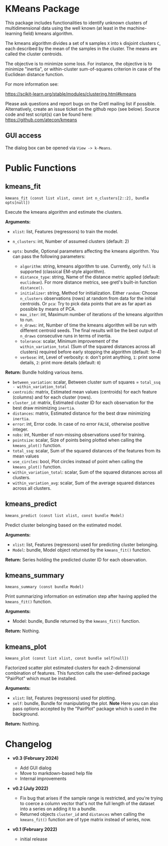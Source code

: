 # KMeans Package

This package includes functionalities to identify unknown clusters of multidimensional data using the well known (at least in the machine-learning field) kmeans algorithm.

The kmeans algorithm divides a set of `N` samples `X` into `k` disjoint clusters `C`, each described by the mean of the samples in the cluster. The means are called the cluster centroids.

The objective is to minimize some loss. For instance, the objective is to minimize "inertia", or within-cluster sum-of-squares criterion in case of the Euclidean distance function.

For more information see:

https://scikit-learn.org/stable/modules/clustering.html#kmeans

Please ask questions and report bugs on the Gretl mailing list if possible. Alternatively, create an issue ticket on the github repo (see below).
Source code and test script(s) can be found here: https://github.com/atecon/kmeans


## GUI access

The dialog box can be opened via `View -> k-Means`.


# Public Functions

## kmeans_fit

```
kmeans_fit (const list xlist, const int n_clusters[2::2], bundle opts[null])
```

Execute the kmeans algorithm and estimate the clusters.

**Arguments:**

- `xlist`: list, Features (regressors) to train the model.
- `n_clusters`: int, Number of assumed clusters (default: 2)
- `opts`: bundle, Optional parameters affecting the kmeans algorithm. You can pass the following parameters:

    * `algorithm`: string, kmeans algorithm to use. Currently, only `full` is supported (classical EM-style algorithm).
    * `distance_type`: string, Name of the distance metric applied (default: `euclidean`). For more distance metrics, see gretl's built-in function `distance()`.
    * `initializer`: string, Method for initialization. Either `random`: Choose `n_clusters` observations (rows) at random from data for the initial centroids. Or `pca`: Try to pick data points that are as far apart as possible by means of PCA.
    * `max_iter`: int, Maximum number of iterations of the kmeans algorithm to run.
    * `n_draws`: int, Number of time the kmeans algorithm will be run with different centroid seeds. The final results will be the best output of `n_draws` consecutive runs in terms of inertia.
    * `tolerance`:  scalar, Minimum improvement of the `within_variation_total` (Sum of the squared distances across all clusters) required before early stopping the algorithm (default: 1e-4)
    * `verbose`: int, Level of verbosity: `0`: don't print anything, `1`: print some details, `2`: print more details (default: `0`)


**Return:** Bundle holding various items.

- `between_variation`: scalar, Between cluster sum of squares = `total_ssq - within_variation_total`
- `centroids`: matrix, Estimated mean values (centroids) for each feature (columns) and for each cluster (rows).
- `cluster_id`: matrix, Estimated cluster ID for each observation for the best draw minimizing `inertia`.
- `distances`: matrix, Estimated distance for the best draw minimizing `inertia`.
- `error`: int, Error code. In case of no error `FALSE`, otherwise positive integer.
- `nobs`: int, Number of non-missing observations used for training.
- `pointsize`: scalar, Size of points being plotted when calling the `kmeans_plot()` function.
- `total_ssq`: scalar, Sum of the squared distances of the features from its mean values
- `use_circles`: bool, Plot circles instead of point when calling the `kmeans_plot()` function.
- `within_variation_total`: scalar, Sum of the squared distances across all clusters.
- `within_variation_avg`: scalar, Sum of the average squared distances across all clusters.


## kmeans_predict

```
kmeans_predict (const list xlist, const bundle Model)
```

Predict cluster belonging based on the estimated model.

**Arguments:**

- `xlist`: list, Features (regressors) used for predicting cluster belonging.
- `Model`: bundle, Model object returned by the `kmeans_fit()` function.

**Return:** Series holding the predicted cluster ID for each observation.


## kmeans_summary

```
kmeans_summary (const bundle Model)
```

Print summarizing information on estimation step after having applied the `kmeans_fit()` function.

**Arguments:**

- Model: bundle, Bundle returned by the `kmeans_fit()` function.

**Return:** Nothing.


## kmeans_plot

```
kmeans_plot (const list xlist, const bundle self[null])
```

Factorized scatter plot estimated clusters for each 2-dimensional combination of features. This function calls the user-defined package "PairPlot" which must be installed.

**Arguments:**

- `xlist`: list, Features (regressors) used for plotting.
- `self`: bundle, Bundle for manipulating the plot. **Note** Here you can also pass options accepted by the "PairPlot" package which is used in the background.

**Return:** Nothing.


# Changelog

* **v0.3 (February 2024)**
    * Add GUI dialog
    * Move to markdown-based help file
    * Internal improvements

* **v0.2 (July 2022)**
    * Fix bug that arises if the sample range is restricted, and you're trying to coerce a column vector that's not the full length of the dataset into a series on adding it to a bundle.
    * Returned objects `cluster_id` and `distances` when calling the `kmeans_fit()` function are of type matrix instead of series, now.

* **v0.1 (February 2022)**
    * initial release
